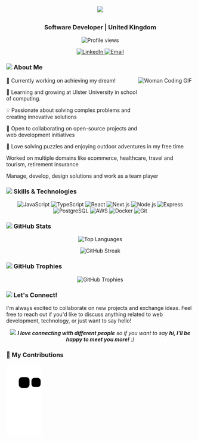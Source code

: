  <h1 align="center">
    <img src="https://readme-typing-svg.herokuapp.com/?lines=Hello,+I'm+Pranav+Raut;Welcome+to+my+GitHub!&center=true&size=30">
  </h1>
  <h3 align="center">Software Developer | United Kingdom</h3>

<p align="center">
  <img src="https://komarev.com/ghpvc/?username=pranavraut9492&label=Profile%20views&color=0e75b6&style=flat" alt="Profile views" />
</p>

<p align="center">
  <a href="https://www.linkedin.com/in/pranavraut" target="_blank">
    <img src="https://img.shields.io/badge/-LinkedIn-0077B5?style=for-the-badge&logo=linkedin&logoColor=white" alt="LinkedIn" />
  </a>
  <a href="mailto:pranavraut116@gmail.com">
    <img src="https://img.shields.io/badge/-Email-D14836?style=for-the-badge&logo=gmail&logoColor=white" alt="Email" />
  </a>
</p>

### <img src="https://media.giphy.com/media/VgCDAzcKvsR6OM0uWg/giphy.gif" width="50"> About Me

<img align="right" height="150" width="150" alt="Woman Coding GIF" src="https://media.giphy.com/media/L1R1tvI9svkIWwpVYr/giphy.gif" />

🔭 Currently working on achieving my dream!

🌱 Learning and growing at Ulster University in school of computing.

💡 Passionate about solving complex problems and creating innovative solutions

🤝 Open to collaborating on open-source projects and web development initiatives

🧩 Love solving puzzles and enjoying outdoor adventures in my free time

Worked on multiple domains like ecommerce, healthcare, travel and tourism, retirement insurance

Manage, develop, design solutions and work as a team player

### <img src="https://media.giphy.com/media/WUlplcMpOCEmTGBtBW/giphy.gif" width="30"> Skills & Technologies

<p align="center">
  <img src="https://img.shields.io/badge/-JavaScript-F7DF1E?style=flat-square&logo=javascript&logoColor=black" alt="JavaScript" />
  <img src="https://img.shields.io/badge/-TypeScript-3178C6?style=flat-square&logo=typescript&logoColor=white" alt="TypeScript" />
  <img src="https://img.shields.io/badge/-React-61DAFB?style=flat-square&logo=react&logoColor=black" alt="React" />
  <img src="https://img.shields.io/badge/-Next.js-000000?style=flat-square&logo=next.js&logoColor=white" alt="Next.js" />
  <img src="https://img.shields.io/badge/-Node.js-339933?style=flat-square&logo=node.js&logoColor=white" alt="Node.js" />
  <img src="https://img.shields.io/badge/-Express-000000?style=flat-square&logo=express&logoColor=white" alt="Express" />
  <img src="https://img.shields.io/badge/-PostgreSQL-336791?style=flat-square&logo=postgresql&logoColor=white" alt="PostgreSQL" />
  <img src="https://img.shields.io/badge/-AWS-232F3E?style=flat-square&logo=amazon-aws&logoColor=white" alt="AWS" />
  <img src="https://img.shields.io/badge/-Docker-2496ED?style=flat-square&logo=docker&logoColor=white" alt="Docker" />
  <img src="https://img.shields.io/badge/-Git-F05032?style=flat-square&logo=git&logoColor=white" alt="Git" />

</p>

### <img src="https://media.giphy.com/media/cj87CxfRtrUifF3Ryk/giphy.gif" width="30"> GitHub Stats

<p align="center">
  <img src="https://github-readme-stats.vercel.app/api/top-langs/?username=pranavraut9492&layout=compact&theme=radical" alt="Top Languages" />
</p>

<p align="center">
  <img src="https://github-readme-streak-stats.herokuapp.com/?user=pranavraut9492&theme=radical" alt="GitHub Streak" />
</p>

### <img src="https://media.giphy.com/media/LnQjpWaON8nhr21vNW/giphy.gif" width="30"> GitHub Trophies

<p align="center">
  <img src="https://github-profile-trophy.vercel.app/?username=pranavraut9492&theme=darkhub&column=7&margin-w=15&margin-h=15" alt="GitHub Trophies" />
</p>

### <img src="https://media.giphy.com/media/LnQjpWaON8nhr21vNW/giphy.gif" width="30"> Let's Connect!

I'm always excited to collaborate on new projects and exchange ideas. Feel free to reach out if you'd like to discuss anything related to web development, technology, or just want to say hello!

<p align="center">
  <img src="https://media.giphy.com/media/LnQjpWaON8nhr21vNW/giphy.gif" width="60"> <em><b>I love connecting with different people</b> so if you want to say <b>hi, I'll be happy to meet you more!</b> :)</em>
</p>

### 🐍 My Contributions

<picture>
  <source media="(prefers-color-scheme: dark)" srcset="https://raw.githubusercontent.com/KiranGadhavi/KiranGadhavi/output/github-contribution-grid-snake-dark.svg">
  <source media="(prefers-color-scheme: light)" srcset="https://raw.githubusercontent.com/KiranGadhavi/KiranGadhavi/output/github-contribution-grid-snake.svg">
  <img alt="github contribution grid snake animation" src="https://raw.githubusercontent.com/KiranGadhavi/KiranGadhavi/output/github-contribution-grid-snake.svg">
</picture>
